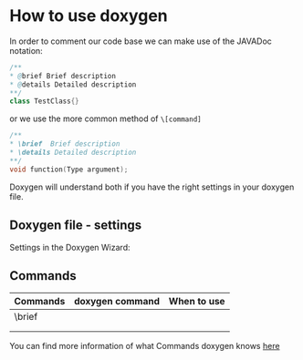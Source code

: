 # How to use doxygen

In order to comment our code base we can make use of the JAVADoc notation:

```java
/**
* @brief Brief description
* @details Detailed description
**/
class TestClass{}
```

or we use the more common method of `\[command]`

```cpp
/**
* \brief  Brief description
* \details Detailed description
**/
void function(Type argument);
```



Doxygen will understand both if you have the right settings in your doxygen file.

## Doxygen file - settings

Settings in the Doxygen Wizard:



## Commands

| Commands | doxygen command | When to use |
| -------- | --------------- | ----------- |
| \brief   |                 |             |
|          |                 |             |
|          |                 |             |

You can find more information of what Commands doxygen knows  [here](http://www.doxygen.nl/manual/commands.html)

